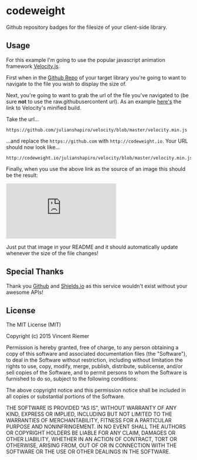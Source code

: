 # codeweight

Github repository badges for the filesize of your client-side library.

## Usage

For this example I'm going to use the popular javascript animation framework [Velocity.js](http://VelocityJS.org).

First when in the [Github Repo](https://github.com/julianshapiro/velocity) of your target library you're going to want to navigate to the file you wish to display the size of.

Next, you're going to want to grab the url of the file you've navigated to (be sure **not** to use the raw.githubusercontent url). As an example [here's](https://github.com/julianshapiro/velocity/blob/master/velocity.min.js) the link to Velocity's minified build.

Take the url...

```
https://github.com/julianshapiro/velocity/blob/master/velocity.min.js
```

...and replace the `https://github.com` with `http://codeweight.io`. Your URL should now look like...

```
http://codeweight.io/julianshapiro/velocity/blob/master/velocity.min.js
```

Finally, when you use the above link as the source of an image this should be the result:

![VelocityJS Size](http://codeweight.io/julianshapiro/velocity/blob/master/velocity.min.js)

Just put that image in your README and it should automatically update whenever the size of the file changes!

## Special Thanks

Thank you [Github](https://github.com) and [Shields.io](http://shields.io) as this service wouldn't exist without your awesome APIs!

## License

The MIT License (MIT)

Copyright (c) 2015 Vincent Riemer

Permission is hereby granted, free of charge, to any person obtaining a copy
of this software and associated documentation files (the "Software"), to deal
in the Software without restriction, including without limitation the rights
to use, copy, modify, merge, publish, distribute, sublicense, and/or sell
copies of the Software, and to permit persons to whom the Software is
furnished to do so, subject to the following conditions:

The above copyright notice and this permission notice shall be included in
all copies or substantial portions of the Software.

THE SOFTWARE IS PROVIDED "AS IS", WITHOUT WARRANTY OF ANY KIND, EXPRESS OR
IMPLIED, INCLUDING BUT NOT LIMITED TO THE WARRANTIES OF MERCHANTABILITY,
FITNESS FOR A PARTICULAR PURPOSE AND NONINFRINGEMENT. IN NO EVENT SHALL THE
AUTHORS OR COPYRIGHT HOLDERS BE LIABLE FOR ANY CLAIM, DAMAGES OR OTHER
LIABILITY, WHETHER IN AN ACTION OF CONTRACT, TORT OR OTHERWISE, ARISING FROM,
OUT OF OR IN CONNECTION WITH THE SOFTWARE OR THE USE OR OTHER DEALINGS IN
THE SOFTWARE.